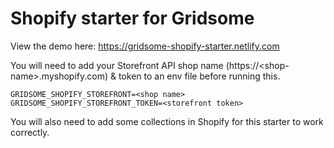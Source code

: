 # Shopify starter for Gridsome

View the demo here: https://gridsome-shopify-starter.netlify.com

You will need to add your Storefront API shop name (https://\<shop-name\>.myshopify.com) & token to an env file before running this.

```
GRIDSOME_SHOPIFY_STOREFRONT=<shop name>
GRIDSOME_SHOPIFY_STOREFRONT_TOKEN=<storefront token>
```

You will also need to add some collections in Shopify for this starter to work correctly.
